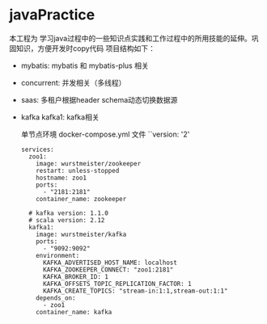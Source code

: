 # javaPractice

本工程为 学习java过程中的一些知识点实践和工作过程中的所用技能的延伸。巩固知识，方便开发时copy代码
项目结构如下：

- mybatis: mybatis 和 mybatis-plus 相关
- concurrent: 并发相关（多线程）
- saas: 多租户根据header schema动态切换数据源
- kafka kafka1: kafka相关

    单节点环境 docker-compose.yml 文件
    ``version: '2'
      
      services:
        zoo1:
          image: wurstmeister/zookeeper
          restart: unless-stopped
          hostname: zoo1
          ports:
            - "2181:2181"
          container_name: zookeeper
      
        # kafka version: 1.1.0
        # scala version: 2.12
        kafka1:
          image: wurstmeister/kafka
          ports:
            - "9092:9092"
          environment:
            KAFKA_ADVERTISED_HOST_NAME: localhost
            KAFKA_ZOOKEEPER_CONNECT: "zoo1:2181"
            KAFKA_BROKER_ID: 1
            KAFKA_OFFSETS_TOPIC_REPLICATION_FACTOR: 1
            KAFKA_CREATE_TOPICS: "stream-in:1:1,stream-out:1:1"
          depends_on:
            - zoo1
          container_name: kafka



